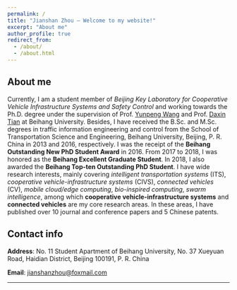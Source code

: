 ```yaml
---
permalink: /
title: "Jianshan Zhou – Welcome to my website!"
excerpt: "About me"
author_profile: true
redirect_from: 
  - /about/
  - /about.html
---
```


About me
--------

Currently, I am a student member of *Beijing Key Laboratory for Cooperative Vehicle Infrastructure Systems and Safety Control* and working towards the Ph.D. degree under the supervision of Prof. [Yunpeng Wang][wyp] and Prof. [Daxin Tian][tdx] at Beihang University. Besides, I have received the B.Sc. and M.Sc. degrees in traffic information engineering and control from the School of Transportation Science and Engineering, Beihang University, Beijing, P. R. China in 2013 and 2016, respectively. I was the receipt of the **Beihang Outstanding New PhD Student Award** in 2016. From 2017 to 2018, I was honored as the **Beihang Excellent Graduate Student**. In 2018, I also awarded the **Beihang Top-ten Outstanding PhD Student**. I have wide research interests, mainly covering *intelligent transportation systems* (ITS), *cooperative vehicle-infrastructure systems* (CIVS), *connected vehicles* (CV), *mobile cloud/edge computing*, *bio-inspired computing*, *swarm intelligence*, among which **cooperative vehicle-infrastructure systems** and **connected vehicles** are my core research areas. In these areas, I have published over 10 journal and conference papers and 5 Chinese patents.

[wyp]: https://www.buaa.edu.cn/info/1545/1743.htm
[tdx]: http://transportation.buaa.edu.cn/info/1036/1100.htm 


Contact info 
--------
**Address**: No. 11 Student Apartment of Beihang University, No. 37 Xueyuan Road, Haidian District, Beijing 100191, P. R. China 

**Email**: jianshanzhou@foxmail.com




--------
